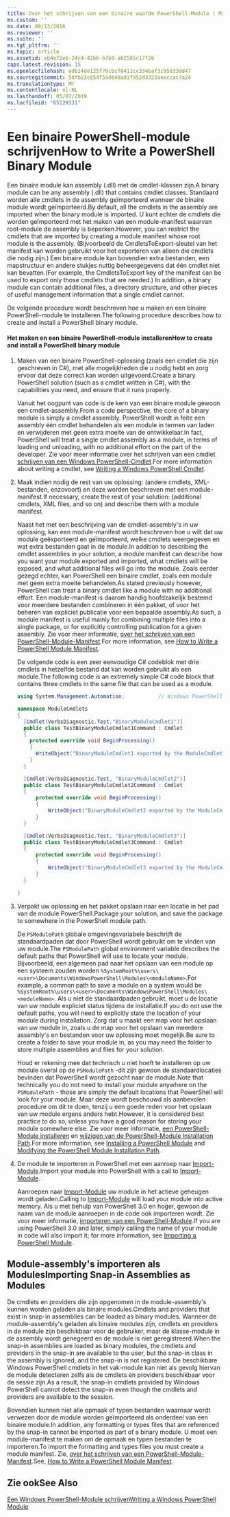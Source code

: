 ```yaml
---
title: Over het schrijven van een binaire waarde PowerShell-Module | Microsoft Docs
ms.custom: ''
ms.date: 09/13/2016
ms.reviewer: ''
ms.suite: ''
ms.tgt_pltfrm: ''
ms.topic: article
ms.assetid: eb4e72e6-24c4-42b6-b7b9-a62585c17f26
caps.latest.revision: 15
ms.openlocfilehash: ed614de125f78cbcf8411cc334baf3c95933dd47
ms.sourcegitcommit: 58fb23c854f5a8b40ad1f952d3323aeeccac7a24
ms.translationtype: MT
ms.contentlocale: nl-NL
ms.lasthandoff: 05/07/2019
ms.locfileid: "65229331"
---
```

# <a name="how-to-write-a-powershell-binary-module"></a><span data-ttu-id="77a18-102">Een binaire PowerShell-module schrijven</span><span class="sxs-lookup"><span data-stu-id="77a18-102">How to Write a PowerShell Binary Module</span></span>

<span data-ttu-id="77a18-103">Een binaire module kan assembly (.dll) met de cmdlet-klassen zijn.</span><span class="sxs-lookup"><span data-stu-id="77a18-103">A binary module can be any assembly (.dll) that contains cmdlet classes.</span></span> <span data-ttu-id="77a18-104">Standaard worden alle cmdlets in de assembly geïmporteerd wanneer de binaire module wordt geïmporteerd.</span><span class="sxs-lookup"><span data-stu-id="77a18-104">By default, all the cmdlets in the assembly are imported when the binary module is imported.</span></span> <span data-ttu-id="77a18-105">U kunt echter de cmdlets die worden geïmporteerd met het maken van een module-manifest waarvan root-module de assembly is beperken.</span><span class="sxs-lookup"><span data-stu-id="77a18-105">However, you can restrict the cmdlets that are imported by creating a module manifest whose root module is the assembly.</span></span> <span data-ttu-id="77a18-106">(Bijvoorbeeld de CmdletsToExport-sleutel van het manifest kan worden gebruikt voor het exporteren van alleen die cmdlets die nodig zijn.) Een binaire module kan bovendien extra bestanden, een mapstructuur en andere stukjes nuttig beheergegevens dat één cmdlet niet kan bevatten.</span><span class="sxs-lookup"><span data-stu-id="77a18-106">(For example, the CmdletsToExport key of the manifest can be used to export only those cmdlets that are needed.) In addition, a binary module can contain additional files, a directory structure, and other pieces of useful management information that a single cmdlet cannot.</span></span>

<span data-ttu-id="77a18-107">De volgende procedure wordt beschreven hoe u maken en een binaire PowerShell-module te installeren.</span><span class="sxs-lookup"><span data-stu-id="77a18-107">The following procedure describes how to create and install a PowerShell binary module.</span></span>

#### <a name="how-to-create-and-install-a-powershell-binary-module"></a><span data-ttu-id="77a18-108">Het maken en een binaire PowerShell-module installeren</span><span class="sxs-lookup"><span data-stu-id="77a18-108">How to create and install a PowerShell binary module</span></span>

1. <span data-ttu-id="77a18-109">Maken van een binaire PowerShell-oplossing (zoals een cmdlet die zijn geschreven in C#), met alle mogelijkheden die u nodig hebt en zorg ervoor dat deze correct kan worden uitgevoerd.</span><span class="sxs-lookup"><span data-stu-id="77a18-109">Create a binary PowerShell solution (such as a cmdlet written in C#), with the capabilities you need, and ensure that it runs properly.</span></span>

   <span data-ttu-id="77a18-110">Vanuit het oogpunt van code is de kern van een binaire module gewoon een cmdlet-assembly.</span><span class="sxs-lookup"><span data-stu-id="77a18-110">From a code perspective, the core of a binary module is simply a cmdlet assembly.</span></span> <span data-ttu-id="77a18-111">PowerShell wordt in feite een assembly één cmdlet behandelen als een module in termen van laden en verwijderen met geen extra moeite van de ontwikkelaar.</span><span class="sxs-lookup"><span data-stu-id="77a18-111">In fact, PowerShell will treat a single cmdlet assembly as a module, in terms of loading and unloading, with no additional effort on the part of the developer.</span></span> <span data-ttu-id="77a18-112">Zie voor meer informatie over het schrijven van een cmdlet [schrijven van een Windows PowerShell-Cmdlet](../cmdlet/writing-a-windows-powershell-cmdlet.md).</span><span class="sxs-lookup"><span data-stu-id="77a18-112">For more information about writing a cmdlet, see [Writing a Windows PowerShell Cmdlet](../cmdlet/writing-a-windows-powershell-cmdlet.md).</span></span>

2. <span data-ttu-id="77a18-113">Maak indien nodig de rest van uw oplossing: (andere cmdlets, XML-bestanden, enzovoort) en deze worden beschreven met een module-manifest.</span><span class="sxs-lookup"><span data-stu-id="77a18-113">If necessary, create the rest of your solution: (additional cmdlets, XML files, and so on) and describe them with a module manifest.</span></span>

   <span data-ttu-id="77a18-114">Naast het met een beschrijving van de cmdlet-assembly's in uw oplossing, kan een module-manifest wordt beschreven hoe u wilt dat uw module geëxporteerd en geïmporteerd, welke cmdlets weergegeven en wat extra bestanden gaat in de module.</span><span class="sxs-lookup"><span data-stu-id="77a18-114">In addition to describing the cmdlet assemblies in your solution, a module manifest can describe how you want your module exported and imported, what cmdlets will be exposed, and what additional files will go into the module.</span></span>
   <span data-ttu-id="77a18-115">Zoals eerder gezegd echter, kan PowerShell een binaire cmdlet, zoals een module met geen extra moeite behandelen.</span><span class="sxs-lookup"><span data-stu-id="77a18-115">As stated previously however, PowerShell can treat a binary cmdlet like a module with no additional effort.</span></span>
   <span data-ttu-id="77a18-116">Een module-manifest is daarom handig hoofdzakelijk bestemd voor meerdere bestanden combineren in één pakket, of voor het beheren van expliciet publicatie voor een bepaalde assembly.</span><span class="sxs-lookup"><span data-stu-id="77a18-116">As such, a module manifest is useful mainly for combining multiple files into a single package, or for explicitly controlling publication for a given assembly.</span></span>
   <span data-ttu-id="77a18-117">Zie voor meer informatie, [over het schrijven van een PowerShell-Module-Manifest](how-to-write-a-powershell-module-manifest.md).</span><span class="sxs-lookup"><span data-stu-id="77a18-117">For more information, see [How to Write a PowerShell Module Manifest](how-to-write-a-powershell-module-manifest.md).</span></span>

   <span data-ttu-id="77a18-118">De volgende code is een zeer eenvoudige C# codeblok met drie cmdlets in hetzelfde bestand dat kan worden gebruikt als een module.</span><span class="sxs-lookup"><span data-stu-id="77a18-118">The following code is an extremely simple C# code block that contains three cmdlets in the same file that can be used as a module.</span></span>

   ```csharp
   using System.Management.Automation;           // Windows PowerShell namespace.

   namespace ModuleCmdlets
   {
     [Cmdlet(VerbsDiagnostic.Test,"BinaryModuleCmdlet1")]
     public class TestBinaryModuleCmdlet1Command : Cmdlet
     {
       protected override void BeginProcessing()
       {
         WriteObject("BinaryModuleCmdlet1 exported by the ModuleCmdlets module.");
       }
     }

     [Cmdlet(VerbsDiagnostic.Test, "BinaryModuleCmdlet2")]
     public class TestBinaryModuleCmdlet2Command : Cmdlet
     {
         protected override void BeginProcessing()
         {
             WriteObject("BinaryModuleCmdlet2 exported by the ModuleCmdlets module.");
         }
     }

     [Cmdlet(VerbsDiagnostic.Test, "BinaryModuleCmdlet3")]
     public class TestBinaryModuleCmdlet3Command : Cmdlet
     {
         protected override void BeginProcessing()
         {
             WriteObject("BinaryModuleCmdlet3 exported by the ModuleCmdlets module.");
         }
     }

   }
   ```

3. <span data-ttu-id="77a18-119">Verpakt uw oplossing en het pakket opslaan naar een locatie in het pad van de module PowerShell.</span><span class="sxs-lookup"><span data-stu-id="77a18-119">Package your solution, and save the package to somewhere in the PowerShell module path.</span></span>

   <span data-ttu-id="77a18-120">De `PSModulePath` globale omgevingsvariabele beschrijft de standaardpaden dat door PowerShell wordt gebruikt om te vinden van uw module.</span><span class="sxs-lookup"><span data-stu-id="77a18-120">The `PSModulePath` global environment variable describes the default paths that PowerShell will use to locate your module.</span></span> <span data-ttu-id="77a18-121">Bijvoorbeeld, een algemeen pad naar het opslaan van een module op een systeem zouden worden `%SystemRoot%\users\<user>\Documents\WindowsPowerShell\Modules\<moduleName>`.</span><span class="sxs-lookup"><span data-stu-id="77a18-121">For example, a common path to save a module on a system would be `%SystemRoot%\users\<user>\Documents\WindowsPowerShell\Modules\<moduleName>`.</span></span> <span data-ttu-id="77a18-122">Als u niet de standaardpaden gebruikt, moet u de locatie van uw module expliciet status tijdens de installatie.</span><span class="sxs-lookup"><span data-stu-id="77a18-122">If you do not use the default paths, you will need to explicitly state the location of your module during installation.</span></span> <span data-ttu-id="77a18-123">Zorg dat u maakt een map voor het opslaan van uw module in, zoals u de map voor het opslaan van meerdere assembly's en bestanden voor uw oplossing moet mogelijk.</span><span class="sxs-lookup"><span data-stu-id="77a18-123">Be sure to create a folder to save your module in, as you may need the folder to store multiple assemblies and files for your solution.</span></span>

   <span data-ttu-id="77a18-124">Houd er rekening mee dat technisch u niet hoeft te installeren op uw module overal op de `PSModulePath` -dit zijn gewoon de standaardlocaties bevinden dat PowerShell wordt gezocht naar de module.</span><span class="sxs-lookup"><span data-stu-id="77a18-124">Note that technically you do not need to install your module anywhere on the `PSModulePath` - those are simply the default locations that PowerShell will look for your module.</span></span> <span data-ttu-id="77a18-125">Maar deze wordt beschouwd als aanbevolen procedure om dit te doen, tenzij u een goede reden voor het opslaan van uw module ergens anders hebt.</span><span class="sxs-lookup"><span data-stu-id="77a18-125">However, it is considered best practice to do so, unless you have a good reason for storing your module somewhere else.</span></span> <span data-ttu-id="77a18-126">Zie voor meer informatie, [een PowerShell-Module installeren](./installing-a-powershell-module.md) en [wijzigen van de PowerShell-Module Installation Path](./modifying-the-psmodulepath-installation-path.md).</span><span class="sxs-lookup"><span data-stu-id="77a18-126">For more information, see [Installing a PowerShell Module](./installing-a-powershell-module.md) and [Modifying the PowerShell Module Installation Path](./modifying-the-psmodulepath-installation-path.md).</span></span>

4. <span data-ttu-id="77a18-127">De module te importeren in PowerShell met een aanroep naar [Import-Module](/powershell/module/Microsoft.PowerShell.Core/Import-Module).</span><span class="sxs-lookup"><span data-stu-id="77a18-127">Import your module into PowerShell with a call to [Import-Module](/powershell/module/Microsoft.PowerShell.Core/Import-Module).</span></span>

   <span data-ttu-id="77a18-128">Aanroepen naar [Import-Module](/powershell/module/Microsoft.PowerShell.Core/Import-Module) uw module in het actieve geheugen wordt geladen.</span><span class="sxs-lookup"><span data-stu-id="77a18-128">Calling to [Import-Module](/powershell/module/Microsoft.PowerShell.Core/Import-Module) will load your module into active memory.</span></span> <span data-ttu-id="77a18-129">Als u met behulp van PowerShell 3.0 en hoger, gewoon de naam van de module aanroepen in de code ook importeren wordt. Zie voor meer informatie, [importeren van een PowerShell-Module](./importing-a-powershell-module.md).</span><span class="sxs-lookup"><span data-stu-id="77a18-129">If you are using PowerShell 3.0 and later, simply calling the name of your module in code will also import it; for more information, see [Importing a PowerShell Module](./importing-a-powershell-module.md).</span></span>

## <a name="importing-snap-in-assemblies-as-modules"></a><span data-ttu-id="77a18-130">Module-assembly's importeren als Modules</span><span class="sxs-lookup"><span data-stu-id="77a18-130">Importing Snap-in Assemblies as Modules</span></span>

<span data-ttu-id="77a18-131">De cmdlets en providers die zijn opgenomen in de module-assembly's kunnen worden geladen als binaire modules.</span><span class="sxs-lookup"><span data-stu-id="77a18-131">Cmdlets and providers that exist in snap-in assemblies can be loaded as binary modules.</span></span> <span data-ttu-id="77a18-132">Wanneer de module-assembly's geladen als binaire modules zijn, cmdlets en providers in de module zijn beschikbaar voor de gebruiker, maar de klasse-module in de assembly wordt genegeerd en de module is niet geregistreerd.</span><span class="sxs-lookup"><span data-stu-id="77a18-132">When the snap-in assemblies are loaded as binary modules, the cmdlets and providers in the snap-in are available to the user, but the snap-in class in the assembly is ignored, and the snap-in is not registered.</span></span> <span data-ttu-id="77a18-133">De beschikbare Windows PowerShell cmdlets in het vak-module kan niet als gevolg hiervan de module detecteren zelfs als de cmdlets en providers beschikbaar voor de sessie zijn.</span><span class="sxs-lookup"><span data-stu-id="77a18-133">As a result, the snap-in cmdlets provided by Windows PowerShell cannot detect the snap-in even though the cmdlets and providers are available to the session.</span></span>

<span data-ttu-id="77a18-134">Bovendien kunnen niet alle opmaak of typen bestanden waarnaar wordt verwezen door de module worden geïmporteerd als onderdeel van een binaire module.</span><span class="sxs-lookup"><span data-stu-id="77a18-134">In addition, any formatting or types files that are referenced by the snap-in cannot be imported as part of a binary module.</span></span>
<span data-ttu-id="77a18-135">U moet een module-manifest te maken om de opmaak en typen bestanden te importeren.</span><span class="sxs-lookup"><span data-stu-id="77a18-135">To import the formatting and types files you must create a module manifest.</span></span>
<span data-ttu-id="77a18-136">Zie, [over het schrijven van een PowerShell-Module-Manifest](how-to-write-a-powershell-module-manifest.md).</span><span class="sxs-lookup"><span data-stu-id="77a18-136">See, [How to Write a PowerShell Module Manifest](how-to-write-a-powershell-module-manifest.md).</span></span>

## <a name="see-also"></a><span data-ttu-id="77a18-137">Zie ook</span><span class="sxs-lookup"><span data-stu-id="77a18-137">See Also</span></span>

[<span data-ttu-id="77a18-138">Een Windows PowerShell-Module schrijven</span><span class="sxs-lookup"><span data-stu-id="77a18-138">Writing a Windows PowerShell Module</span></span>](./writing-a-windows-powershell-module.md)
